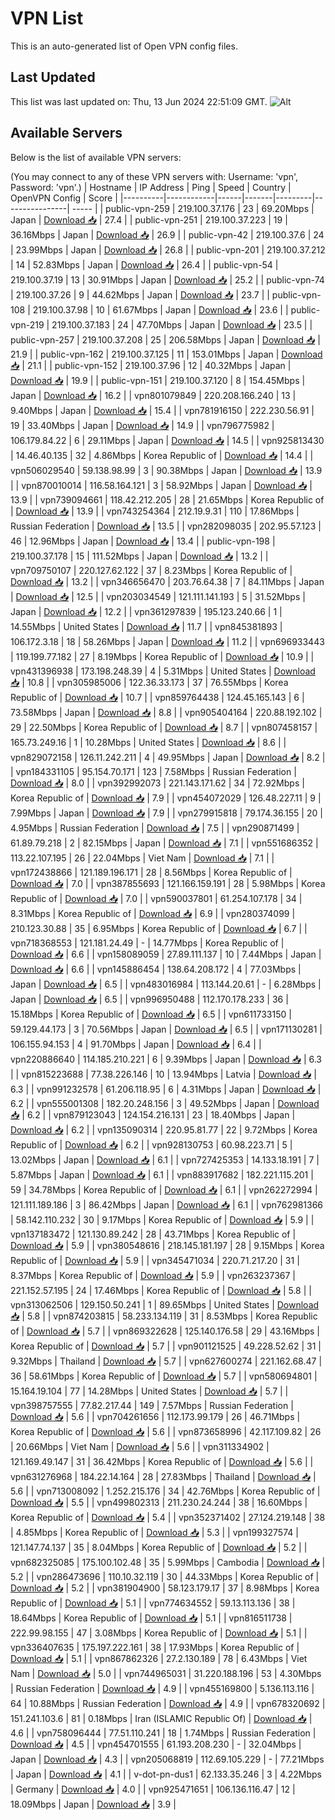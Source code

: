 # VPN List

This is an auto-generated list of Open VPN config files.

## Last Updated

This list was last updated on: Thu, 13 Jun 2024 22:51:09 GMT.
![Alt](https://repobeats.axiom.co/api/embed/186b98318ef1479477931607c1ad7d823f12451f.svg "Repobeats analytics image")

## Available Servers

Below is the list of available VPN servers:

(You may connect to any of these VPN servers with: Username: 'vpn', Password: 'vpn'.)
| Hostname | IP Address | Ping | Speed | Country | OpenVPN Config | Score |
|----------|------------|------|-------|---------|----------------| ----- |
| public-vpn-259 | 219.100.37.176 | 23 | 69.20Mbps | Japan | [Download 📥](./configs/server_0_JP.ovpn) | 27.4 |
| public-vpn-251 | 219.100.37.223 | 19 | 36.16Mbps | Japan | [Download 📥](./configs/server_1_JP.ovpn) | 26.9 |
| public-vpn-42 | 219.100.37.6 | 24 | 23.99Mbps | Japan | [Download 📥](./configs/server_2_JP.ovpn) | 26.8 |
| public-vpn-201 | 219.100.37.212 | 14 | 52.83Mbps | Japan | [Download 📥](./configs/server_3_JP.ovpn) | 26.4 |
| public-vpn-54 | 219.100.37.19 | 13 | 30.91Mbps | Japan | [Download 📥](./configs/server_4_JP.ovpn) | 25.2 |
| public-vpn-74 | 219.100.37.26 | 9 | 44.62Mbps | Japan | [Download 📥](./configs/server_5_JP.ovpn) | 23.7 |
| public-vpn-108 | 219.100.37.98 | 10 | 61.67Mbps | Japan | [Download 📥](./configs/server_6_JP.ovpn) | 23.6 |
| public-vpn-219 | 219.100.37.183 | 24 | 47.70Mbps | Japan | [Download 📥](./configs/server_7_JP.ovpn) | 23.5 |
| public-vpn-257 | 219.100.37.208 | 25 | 206.58Mbps | Japan | [Download 📥](./configs/server_8_JP.ovpn) | 21.9 |
| public-vpn-162 | 219.100.37.125 | 11 | 153.01Mbps | Japan | [Download 📥](./configs/server_9_JP.ovpn) | 21.1 |
| public-vpn-152 | 219.100.37.96 | 12 | 40.32Mbps | Japan | [Download 📥](./configs/server_10_JP.ovpn) | 19.9 |
| public-vpn-151 | 219.100.37.120 | 8 | 154.45Mbps | Japan | [Download 📥](./configs/server_11_JP.ovpn) | 16.2 |
| vpn801079849 | 220.208.166.240 | 13 | 9.40Mbps | Japan | [Download 📥](./configs/server_12_JP.ovpn) | 15.4 |
| vpn781916150 | 222.230.56.91 | 19 | 33.40Mbps | Japan | [Download 📥](./configs/server_13_JP.ovpn) | 14.9 |
| vpn796775982 | 106.179.84.22 | 6 | 29.11Mbps | Japan | [Download 📥](./configs/server_14_JP.ovpn) | 14.5 |
| vpn925813430 | 14.46.40.135 | 32 | 4.86Mbps | Korea Republic of | [Download 📥](./configs/server_15_KR.ovpn) | 14.4 |
| vpn506029540 | 59.138.98.99 | 3 | 90.38Mbps | Japan | [Download 📥](./configs/server_16_JP.ovpn) | 13.9 |
| vpn870010014 | 116.58.164.121 | 3 | 58.92Mbps | Japan | [Download 📥](./configs/server_17_JP.ovpn) | 13.9 |
| vpn739094661 | 118.42.212.205 | 28 | 21.65Mbps | Korea Republic of | [Download 📥](./configs/server_18_KR.ovpn) | 13.9 |
| vpn743254364 | 212.19.9.31 | 110 | 17.86Mbps | Russian Federation | [Download 📥](./configs/server_19_RU.ovpn) | 13.5 |
| vpn282098035 | 202.95.57.123 | 46 | 12.96Mbps | Japan | [Download 📥](./configs/server_20_JP.ovpn) | 13.4 |
| public-vpn-198 | 219.100.37.178 | 15 | 111.52Mbps | Japan | [Download 📥](./configs/server_21_JP.ovpn) | 13.2 |
| vpn709750107 | 220.127.62.122 | 37 | 8.23Mbps | Korea Republic of | [Download 📥](./configs/server_22_KR.ovpn) | 13.2 |
| vpn346656470 | 203.76.64.38 | 7 | 84.11Mbps | Japan | [Download 📥](./configs/server_23_JP.ovpn) | 12.5 |
| vpn203034549 | 121.111.141.193 | 5 | 31.52Mbps | Japan | [Download 📥](./configs/server_24_JP.ovpn) | 12.2 |
| vpn361297839 | 195.123.240.66 | 1 | 14.55Mbps | United States | [Download 📥](./configs/server_25_US.ovpn) | 11.7 |
| vpn845381893 | 106.172.3.18 | 18 | 58.26Mbps | Japan | [Download 📥](./configs/server_26_JP.ovpn) | 11.2 |
| vpn696933443 | 119.199.77.182 | 27 | 8.19Mbps | Korea Republic of | [Download 📥](./configs/server_27_KR.ovpn) | 10.9 |
| vpn431396938 | 173.198.248.39 | 4 | 5.31Mbps | United States | [Download 📥](./configs/server_28_US.ovpn) | 10.8 |
| vpn305985006 | 122.36.33.173 | 37 | 76.55Mbps | Korea Republic of | [Download 📥](./configs/server_29_KR.ovpn) | 10.7 |
| vpn859764438 | 124.45.165.143 | 6 | 73.58Mbps | Japan | [Download 📥](./configs/server_30_JP.ovpn) | 8.8 |
| vpn905404164 | 220.88.192.102 | 29 | 22.50Mbps | Korea Republic of | [Download 📥](./configs/server_31_KR.ovpn) | 8.7 |
| vpn807458157 | 165.73.249.16 | 1 | 10.28Mbps | United States | [Download 📥](./configs/server_32_US.ovpn) | 8.6 |
| vpn829072158 | 126.11.242.211 | 4 | 49.95Mbps | Japan | [Download 📥](./configs/server_33_JP.ovpn) | 8.2 |
| vpn184331105 | 95.154.70.171 | 123 | 7.58Mbps | Russian Federation | [Download 📥](./configs/server_34_RU.ovpn) | 8.0 |
| vpn392992073 | 221.143.171.62 | 34 | 72.92Mbps | Korea Republic of | [Download 📥](./configs/server_35_KR.ovpn) | 7.9 |
| vpn454072029 | 126.48.227.11 | 9 | 7.99Mbps | Japan | [Download 📥](./configs/server_36_JP.ovpn) | 7.9 |
| vpn279915818 | 79.174.36.155 | 20 | 4.95Mbps | Russian Federation | [Download 📥](./configs/server_37_RU.ovpn) | 7.5 |
| vpn290871499 | 61.89.79.218 | 2 | 82.15Mbps | Japan | [Download 📥](./configs/server_38_JP.ovpn) | 7.1 |
| vpn551686352 | 113.22.107.195 | 26 | 22.04Mbps | Viet Nam | [Download 📥](./configs/server_39_VN.ovpn) | 7.1 |
| vpn172438866 | 121.189.196.171 | 28 | 8.56Mbps | Korea Republic of | [Download 📥](./configs/server_40_KR.ovpn) | 7.0 |
| vpn387855693 | 121.166.159.191 | 28 | 5.98Mbps | Korea Republic of | [Download 📥](./configs/server_41_KR.ovpn) | 7.0 |
| vpn590037801 | 61.254.107.178 | 34 | 8.31Mbps | Korea Republic of | [Download 📥](./configs/server_42_KR.ovpn) | 6.9 |
| vpn280374099 | 210.123.30.88 | 35 | 6.95Mbps | Korea Republic of | [Download 📥](./configs/server_43_KR.ovpn) | 6.7 |
| vpn718368553 | 121.181.24.49 | - | 14.77Mbps | Korea Republic of | [Download 📥](./configs/server_44_KR.ovpn) | 6.6 |
| vpn158089059 | 27.89.111.137 | 10 | 7.44Mbps | Japan | [Download 📥](./configs/server_45_JP.ovpn) | 6.6 |
| vpn145886454 | 138.64.208.172 | 4 | 77.03Mbps | Japan | [Download 📥](./configs/server_46_JP.ovpn) | 6.5 |
| vpn483016984 | 113.144.20.61 | - | 6.28Mbps | Japan | [Download 📥](./configs/server_47_JP.ovpn) | 6.5 |
| vpn996950488 | 112.170.178.233 | 36 | 15.18Mbps | Korea Republic of | [Download 📥](./configs/server_48_KR.ovpn) | 6.5 |
| vpn611733150 | 59.129.44.173 | 3 | 70.56Mbps | Japan | [Download 📥](./configs/server_49_JP.ovpn) | 6.5 |
| vpn171130281 | 106.155.94.153 | 4 | 91.70Mbps | Japan | [Download 📥](./configs/server_50_JP.ovpn) | 6.4 |
| vpn220886640 | 114.185.210.221 | 6 | 9.39Mbps | Japan | [Download 📥](./configs/server_51_JP.ovpn) | 6.3 |
| vpn815223688 | 77.38.226.146 | 10 | 13.94Mbps | Latvia | [Download 📥](./configs/server_52_LV.ovpn) | 6.3 |
| vpn991232578 | 61.206.118.95 | 6 | 4.31Mbps | Japan | [Download 📥](./configs/server_53_JP.ovpn) | 6.2 |
| vpn555001308 | 182.20.248.156 | 3 | 49.52Mbps | Japan | [Download 📥](./configs/server_54_JP.ovpn) | 6.2 |
| vpn879123043 | 124.154.216.131 | 23 | 18.40Mbps | Japan | [Download 📥](./configs/server_55_JP.ovpn) | 6.2 |
| vpn135090314 | 220.95.81.77 | 22 | 9.72Mbps | Korea Republic of | [Download 📥](./configs/server_56_KR.ovpn) | 6.2 |
| vpn928130753 | 60.98.223.71 | 5 | 13.02Mbps | Japan | [Download 📥](./configs/server_57_JP.ovpn) | 6.1 |
| vpn727425353 | 14.133.18.191 | 7 | 5.87Mbps | Japan | [Download 📥](./configs/server_58_JP.ovpn) | 6.1 |
| vpn883917682 | 182.221.115.201 | 59 | 34.78Mbps | Korea Republic of | [Download 📥](./configs/server_59_KR.ovpn) | 6.1 |
| vpn262272994 | 121.111.189.186 | 3 | 86.42Mbps | Japan | [Download 📥](./configs/server_60_JP.ovpn) | 6.1 |
| vpn762981366 | 58.142.110.232 | 30 | 9.17Mbps | Korea Republic of | [Download 📥](./configs/server_61_KR.ovpn) | 5.9 |
| vpn137183472 | 121.130.89.242 | 28 | 43.71Mbps | Korea Republic of | [Download 📥](./configs/server_62_KR.ovpn) | 5.9 |
| vpn380548616 | 218.145.181.197 | 28 | 9.15Mbps | Korea Republic of | [Download 📥](./configs/server_63_KR.ovpn) | 5.9 |
| vpn345471034 | 220.71.217.20 | 31 | 8.37Mbps | Korea Republic of | [Download 📥](./configs/server_64_KR.ovpn) | 5.9 |
| vpn263237367 | 221.152.57.195 | 24 | 17.46Mbps | Korea Republic of | [Download 📥](./configs/server_65_KR.ovpn) | 5.8 |
| vpn313062506 | 129.150.50.241 | 1 | 89.65Mbps | United States | [Download 📥](./configs/server_66_US.ovpn) | 5.8 |
| vpn874203815 | 58.233.134.119 | 31 | 8.53Mbps | Korea Republic of | [Download 📥](./configs/server_67_KR.ovpn) | 5.7 |
| vpn869322628 | 125.140.176.58 | 29 | 43.16Mbps | Korea Republic of | [Download 📥](./configs/server_68_KR.ovpn) | 5.7 |
| vpn901121525 | 49.228.52.62 | 31 | 9.32Mbps | Thailand | [Download 📥](./configs/server_69_TH.ovpn) | 5.7 |
| vpn627600274 | 221.162.68.47 | 36 | 58.61Mbps | Korea Republic of | [Download 📥](./configs/server_70_KR.ovpn) | 5.7 |
| vpn580694801 | 15.164.19.104 | 77 | 14.28Mbps | United States | [Download 📥](./configs/server_71_US.ovpn) | 5.7 |
| vpn398757555 | 77.82.217.44 | 149 | 7.57Mbps | Russian Federation | [Download 📥](./configs/server_72_RU.ovpn) | 5.6 |
| vpn704261656 | 112.173.99.179 | 26 | 46.71Mbps | Korea Republic of | [Download 📥](./configs/server_73_KR.ovpn) | 5.6 |
| vpn873658996 | 42.117.109.82 | 26 | 20.66Mbps | Viet Nam | [Download 📥](./configs/server_74_VN.ovpn) | 5.6 |
| vpn311334902 | 121.169.49.147 | 31 | 36.42Mbps | Korea Republic of | [Download 📥](./configs/server_75_KR.ovpn) | 5.6 |
| vpn631276968 | 184.22.14.164 | 28 | 27.83Mbps | Thailand | [Download 📥](./configs/server_76_TH.ovpn) | 5.6 |
| vpn713008092 | 1.252.215.176 | 34 | 42.76Mbps | Korea Republic of | [Download 📥](./configs/server_77_KR.ovpn) | 5.5 |
| vpn499802313 | 211.230.24.244 | 38 | 16.60Mbps | Korea Republic of | [Download 📥](./configs/server_78_KR.ovpn) | 5.4 |
| vpn352371402 | 27.124.219.148 | 38 | 4.85Mbps | Korea Republic of | [Download 📥](./configs/server_79_KR.ovpn) | 5.3 |
| vpn199327574 | 121.147.74.137 | 35 | 8.04Mbps | Korea Republic of | [Download 📥](./configs/server_80_KR.ovpn) | 5.2 |
| vpn682325085 | 175.100.102.48 | 35 | 5.99Mbps | Cambodia | [Download 📥](./configs/server_81_KH.ovpn) | 5.2 |
| vpn286473696 | 110.10.32.119 | 30 | 44.33Mbps | Korea Republic of | [Download 📥](./configs/server_82_KR.ovpn) | 5.2 |
| vpn381904900 | 58.123.179.17 | 37 | 8.98Mbps | Korea Republic of | [Download 📥](./configs/server_83_KR.ovpn) | 5.1 |
| vpn774634552 | 59.13.113.136 | 38 | 18.64Mbps | Korea Republic of | [Download 📥](./configs/server_84_KR.ovpn) | 5.1 |
| vpn816511738 | 222.99.98.155 | 47 | 3.08Mbps | Korea Republic of | [Download 📥](./configs/server_85_KR.ovpn) | 5.1 |
| vpn336407635 | 175.197.222.161 | 38 | 17.93Mbps | Korea Republic of | [Download 📥](./configs/server_86_KR.ovpn) | 5.1 |
| vpn867862326 | 27.2.130.189 | 78 | 6.43Mbps | Viet Nam | [Download 📥](./configs/server_87_VN.ovpn) | 5.0 |
| vpn744965031 | 31.220.188.196 | 53 | 4.30Mbps | Russian Federation | [Download 📥](./configs/server_88_RU.ovpn) | 4.9 |
| vpn455169800 | 5.136.113.116 | 64 | 10.88Mbps | Russian Federation | [Download 📥](./configs/server_89_RU.ovpn) | 4.9 |
| vpn678320692 | 151.241.103.6 | 81 | 0.18Mbps | Iran (ISLAMIC Republic Of) | [Download 📥](./configs/server_90_IR.ovpn) | 4.6 |
| vpn758096444 | 77.51.110.241 | 18 | 1.74Mbps | Russian Federation | [Download 📥](./configs/server_91_RU.ovpn) | 4.5 |
| vpn454701555 | 61.193.208.230 | - | 32.04Mbps | Japan | [Download 📥](./configs/server_92_JP.ovpn) | 4.3 |
| vpn205068819 | 112.69.105.229 | - | 77.21Mbps | Japan | [Download 📥](./configs/server_93_JP.ovpn) | 4.1 |
| v-dot-pn-dus1 | 62.133.35.246 | 3 | 4.22Mbps | Germany | [Download 📥](./configs/server_94_DE.ovpn) | 4.0 |
| vpn925471651 | 106.136.116.47 | 12 | 18.09Mbps | Japan | [Download 📥](./configs/server_95_JP.ovpn) | 3.9 |
